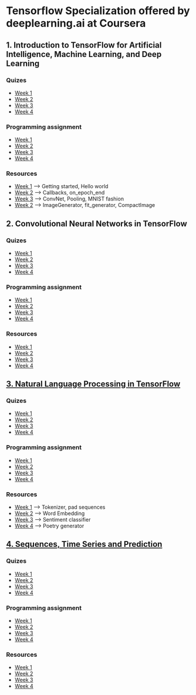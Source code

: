 # Tensorflow Specialization offered by deeplearning.ai at Coursera 

## 1. Introduction to TensorFlow for Artificial Intelligence, Machine Learning, and Deep Learning

### Quizes
    
 - [Week 1](1.%20Introduction%20to%20TensorFlow%20for%20Artificial%20Intelligence%2C%20Machine%20Learning%2C%20and%20Deep%20Learning/Week%201/Quiz.md)
 - [Week 2](1.%20Introduction%20to%20TensorFlow%20for%20Artificial%20Intelligence%2C%20Machine%20Learning%2C%20and%20Deep%20Learning/Week%202/Quiz.md)
 - [Week 3](1.%20Introduction%20to%20TensorFlow%20for%20Artificial%20Intelligence%2C%20Machine%20Learning%2C%20and%20Deep%20Learning/Week%203/Quiz.md)
 - [Week 4](1.%20Introduction%20to%20TensorFlow%20for%20Artificial%20Intelligence%2C%20Machine%20Learning%2C%20and%20Deep%20Learning/Week%204/Quiz.md)

### Programming assignment

 - [Week 1](1.%20Introduction%20to%20TensorFlow%20for%20Artificial%20Intelligence%2C%20Machine%20Learning%2C%20and%20Deep%20Learning/Week%201/Programming%20assignment/Excercise1.ipynb)
 - [Week 2](1.%20Introduction%20to%20TensorFlow%20for%20Artificial%20Intelligence%2C%20Machine%20Learning%2C%20and%20Deep%20Learning/Week%202/Programming%20assignment/Excercise2.ipynb)
 - [Week 3](1.%20Introduction%20to%20TensorFlow%20for%20Artificial%20Intelligence%2C%20Machine%20Learning%2C%20and%20Deep%20Learning/Week%203/Programming%20assignment/Excercise3.ipynb)
 - [Week 4](1.%20Introduction%20to%20TensorFlow%20for%20Artificial%20Intelligence%2C%20Machine%20Learning%2C%20and%20Deep%20Learning/Week%204/Programming%20assignment/Excercise4.ipynb)

### Resources

 - [Week 1](1.%20Introduction%20to%20TensorFlow%20for%20Artificial%20Intelligence%2C%20Machine%20Learning%2C%20and%20Deep%20Learning/Week%201/Resources/resources.md) --> Getting started, Hello world
 - [Week 2](1.%20Introduction%20to%20TensorFlow%20for%20Artificial%20Intelligence%2C%20Machine%20Learning%2C%20and%20Deep%20Learning/Week%202/Resources/resources.md) --> Callbacks, on_epoch_end
 - [Week 3](1.%20Introduction%20to%20TensorFlow%20for%20Artificial%20Intelligence%2C%20Machine%20Learning%2C%20and%20Deep%20Learning/Week%203/Resources/resources.md) --> ConvNet, Pooling, MNIST fashion
 - [Week 2](1.%20Introduction%20to%20TensorFlow%20for%20Artificial%20Intelligence%2C%20Machine%20Learning%2C%20and%20Deep%20Learning/Week%204/Resources/resources.md) --> ImageGenerator, fit_generator, CompactImage


## 2. Convolutional Neural Networks in TensorFlow
 
### Quizes

 - [Week 1](https://github.com/gmortuza/tensorflow_specialization/blob/master/2.%20Convolutional%20Neural%20Networks%20in%20TensorFlow/Week%201/Quiz.md)
 - [Week 2](https://github.com/gmortuza/tensorflow_specialization/blob/master/2.%20Convolutional%20Neural%20Networks%20in%20TensorFlow/Week%202/Quiz.md)
 - [Week 3](https://github.com/gmortuza/tensorflow_specialization/blob/master/2.%20Convolutional%20Neural%20Networks%20in%20TensorFlow/Week%203/Quiz.md)
 - [Week 4](https://github.com/gmortuza/tensorflow_specialization/blob/master/2.%20Convolutional%20Neural%20Networks%20in%20TensorFlow/Week%204/Quiz.md)

### Programming assignment

 - [Week 1](https://github.com/gmortuza/tensorflow_specialization/blob/master/2.%20Convolutional%20Neural%20Networks%20in%20TensorFlow/Week%201/Programming%20assignment/Excercise_1_Cats_vs_Dogs.ipynb)
 - [Week 2](https://github.com/gmortuza/tensorflow_specialization/blob/master/2.%20Convolutional%20Neural%20Networks%20in%20TensorFlow/Week%202/Programming%20assignment/Excercise_2_Cats_vs_Dogs_image_augmentation.ipynb)
 - [Week 3](https://github.com/gmortuza/tensorflow_specialization/blob/master/2.%20Convolutional%20Neural%20Networks%20in%20TensorFlow/Week%203/Programming%20assignment/Excercise_3_Horse_vs_human_transfer_learning.ipynb)
 - [Week 4](https://github.com/gmortuza/tensorflow_specialization/blob/master/2.%20Convolutional%20Neural%20Networks%20in%20TensorFlow/Week%204/Programming%20assignment/Excercise_4_multi_class_classifier.ipynb)

### Resources

 - [Week 1](https://github.com/gmortuza/tensorflow_specialization/blob/master/2.%20Convolutional%20Neural%20Networks%20in%20TensorFlow/Week%201/Resources/resources.md)
 - [Week 2](https://github.com/gmortuza/tensorflow_specialization/blob/master/2.%20Convolutional%20Neural%20Networks%20in%20TensorFlow/Week%202/Resources/resources.md)
 - [Week 3](https://github.com/gmortuza/tensorflow_specialization/blob/master/2.%20Convolutional%20Neural%20Networks%20in%20TensorFlow/Week%203/Resources/resources.md)
 - [Week 4](https://github.com/gmortuza/tensorflow_specialization/blob/master/2.%20Convolutional%20Neural%20Networks%20in%20TensorFlow/Week%204/Resources/resources.md)

## [3. Natural Language Processing in TensorFlow](https://github.com/gmortuza/tensorflow_specialization/tree/master/3.%20Natural%20Language%20Processing%20in%20TensorFlow)

### Quizes
 - [Week 1](https://github.com/gmortuza/tensorflow_specialization/blob/master/3.%20Natural%20Language%20Processing%20in%20TensorFlow/Week%201/Quiz.md)
 - [Week 2](https://github.com/gmortuza/tensorflow_specialization/blob/master/3.%20Natural%20Language%20Processing%20in%20TensorFlow/Week%202/Quiz.md)
 - [Week 3](https://github.com/gmortuza/tensorflow_specialization/blob/master/3.%20Natural%20Language%20Processing%20in%20TensorFlow/Week%203/Quiz.md)
 - [Week 4](https://github.com/gmortuza/tensorflow_specialization/blob/master/3.%20Natural%20Language%20Processing%20in%20TensorFlow/Week%204/Quiz.md)

### Programming assignment

 - [Week 1](https://github.com/gmortuza/tensorflow_specialization/blob/master/3.%20Natural%20Language%20Processing%20in%20TensorFlow/Week%201/Programming%20assignment/Course_3_Week_1_Exercise_question.ipynb)
 - [Week 2](https://github.com/gmortuza/tensorflow_specialization/blob/master/3.%20Natural%20Language%20Processing%20in%20TensorFlow/Week%202/Programming%20assignment/Course_3_Week_2_Exercise_Answer.ipynb)
 - [Week 3](https://github.com/gmortuza/tensorflow_specialization/blob/master/3.%20Natural%20Language%20Processing%20in%20TensorFlow/Week%203/Programming%20assignment/NLP_Course_Week_3_Exercise_Question.ipynb)
 - [Week 4](https://github.com/gmortuza/tensorflow_specialization/blob/master/3.%20Natural%20Language%20Processing%20in%20TensorFlow/Week%204/Programming%20assignment/NLP_Week4_Exercise_Shakespeare_Question.ipynb)

### Resources

 - [Week 1](https://github.com/gmortuza/tensorflow_specialization/blob/master/3.%20Natural%20Language%20Processing%20in%20TensorFlow/Week%201/Resources/resources.md) --> Tokenizer, pad sequences
 - [Week 2](https://github.com/gmortuza/tensorflow_specialization/blob/master/3.%20Natural%20Language%20Processing%20in%20TensorFlow/Week%202/Resources/resources.md) --> Word Embedding
 - [Week 3](https://github.com/gmortuza/tensorflow_specialization/blob/master/3.%20Natural%20Language%20Processing%20in%20TensorFlow/Week%203/Resources/resources.md) --> Sentiment classifier
 - [Week 4](https://github.com/gmortuza/tensorflow_specialization/blob/master/3.%20Natural%20Language%20Processing%20in%20TensorFlow/Week%204/Resources/resources.md) --> Poetry generator

## [4. Sequences, Time Series and Prediction](https://github.com/gmortuza/tensorflow_specialization/tree/master/4.%20Sequences%2C%20Time%20Series%20and%20Prediction)

### Quizes
 - [Week 1](https://github.com/gmortuza/tensorflow_specialization/blob/master/4.%20Sequences%2C%20Time%20Series%20and%20Prediction/Week%201/Quiz.md)
 - [Week 2](https://github.com/gmortuza/tensorflow_specialization/blob/master/4.%20Sequences%2C%20Time%20Series%20and%20Prediction/Week%202/Quiz.md)
 - [Week 3](https://github.com/gmortuza/tensorflow_specialization/blob/master/4.%20Sequences%2C%20Time%20Series%20and%20Prediction/Week%203/Quiz.md)
 - [Week 4](https://github.com/gmortuza/tensorflow_specialization/blob/master/4.%20Sequences%2C%20Time%20Series%20and%20Prediction/Week%204/Quiz.md)

### Programming assignment

 - [Week 1](https://github.com/gmortuza/tensorflow_specialization/blob/master/4.%20Sequences%2C%20Time%20Series%20and%20Prediction/Week%201/Programming%20assignment/Week_1_Exercise_Question.ipynb)
 - [Week 2](https://github.com/gmortuza/tensorflow_specialization/blob/master/4.%20Sequences%2C%20Time%20Series%20and%20Prediction/Week%202/Programming%20assignment/S%2BP_Week_2_Exercise_Question.ipynb)
 - [Week 3](https://github.com/gmortuza/tensorflow_specialization/blob/master/4.%20Sequences%2C%20Time%20Series%20and%20Prediction/Week%203/Programming%20assignment/S%2BP_Week_3_Exercise_Question.ipynb)
 - [Week 4](https://github.com/gmortuza/tensorflow_specialization/blob/master/4.%20Sequences%2C%20Time%20Series%20and%20Prediction/Week%204/Programming%20assignment/S%2BP_Week_4_Exercise_Question.ipynb)

### Resources

 - [Week 1](https://github.com/gmortuza/tensorflow_specialization/blob/master/4.%20Sequences%2C%20Time%20Series%20and%20Prediction/Week%201/Resources/resources.md)
 - [Week 2](https://github.com/gmortuza/tensorflow_specialization/blob/master/4.%20Sequences%2C%20Time%20Series%20and%20Prediction/Week%202/Resources/resources.md)
 - [Week 3](https://github.com/gmortuza/tensorflow_specialization/blob/master/4.%20Sequences%2C%20Time%20Series%20and%20Prediction/Week%203/Resources/resources.md)
 - [Week 4](https://github.com/gmortuza/tensorflow_specialization/blob/master/4.%20Sequences%2C%20Time%20Series%20and%20Prediction/Week%204/Resources/resources.md)
